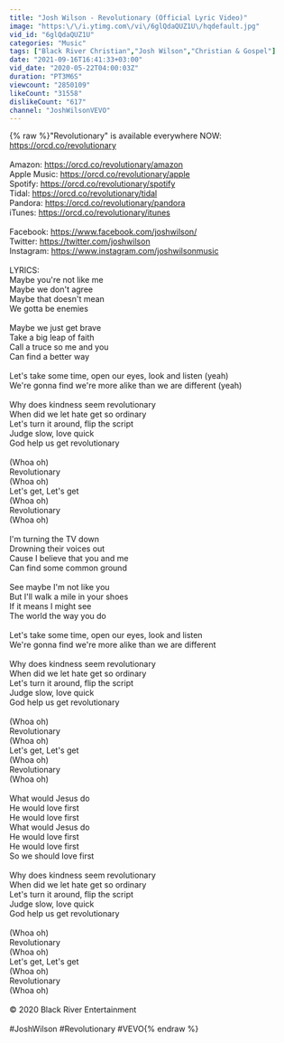 ```yaml
---
title: "Josh Wilson - Revolutionary (Official Lyric Video)"
image: "https:\/\/i.ytimg.com\/vi\/6glQdaQUZ1U\/hqdefault.jpg"
vid_id: "6glQdaQUZ1U"
categories: "Music"
tags: ["Black River Christian","Josh Wilson","Christian & Gospel"]
date: "2021-09-16T16:41:33+03:00"
vid_date: "2020-05-22T04:00:03Z"
duration: "PT3M6S"
viewcount: "2850109"
likeCount: "31558"
dislikeCount: "617"
channel: "JoshWilsonVEVO"
---
```

{% raw %}&quot;Revolutionary&quot; is available everywhere NOW: <a rel="nofollow" target="blank" href="https://orcd.co/revolutionary">https://orcd.co/revolutionary</a><br /><br />Amazon: <a rel="nofollow" target="blank" href="https://orcd.co/revolutionary/amazon">https://orcd.co/revolutionary/amazon</a><br />Apple Music: <a rel="nofollow" target="blank" href="https://orcd.co/revolutionary/apple">https://orcd.co/revolutionary/apple</a><br />Spotify: <a rel="nofollow" target="blank" href="https://orcd.co/revolutionary/spotify">https://orcd.co/revolutionary/spotify</a><br />Tidal: <a rel="nofollow" target="blank" href="https://orcd.co/revolutionary/tidal">https://orcd.co/revolutionary/tidal</a><br />Pandora: <a rel="nofollow" target="blank" href="https://orcd.co/revolutionary/pandora">https://orcd.co/revolutionary/pandora</a><br />iTunes: <a rel="nofollow" target="blank" href="https://orcd.co/revolutionary/itunes">https://orcd.co/revolutionary/itunes</a><br /><br />Facebook: <a rel="nofollow" target="blank" href="https://www.facebook.com/joshwilson/">https://www.facebook.com/joshwilson/</a><br />Twitter: <a rel="nofollow" target="blank" href="https://twitter.com/joshwilson">https://twitter.com/joshwilson</a><br />Instagram: <a rel="nofollow" target="blank" href="https://www.instagram.com/joshwilsonmusic">https://www.instagram.com/joshwilsonmusic</a><br /><br />LYRICS:<br />Maybe you're not like me<br />Maybe we don't agree<br />Maybe that doesn't mean<br />We gotta be enemies<br /> <br />Maybe we just get brave<br />Take a big leap of faith<br />Call a truce so me and you<br />Can find a better way<br /> <br />Let's take some time, open our eyes, look and listen (yeah)<br />We're gonna find we're more alike than we are different (yeah)<br /> <br />Why does kindness seem revolutionary<br />When did we let hate get so ordinary<br />Let's turn it around, flip the script<br />Judge slow, love quick<br />God help us get revolutionary<br /> <br />(Whoa oh)<br />Revolutionary<br />(Whoa oh)<br />Let's get, Let's get<br />(Whoa oh)<br />Revolutionary<br />(Whoa oh)<br /> <br />I'm turning the TV down<br />Drowning their voices out<br />Cause I believe that you and me<br />Can find some common ground<br /> <br />See maybe I'm not like you<br />But I'll walk a mile in your shoes<br />If it means I might see<br />The world the way you do<br /> <br />Let's take some time, open our eyes, look and listen<br />We're gonna find we're more alike than we are different<br /> <br />Why does kindness seem revolutionary<br />When did we let hate get so ordinary<br />Let's turn it around, flip the script<br />Judge slow, love quick<br />God help us get revolutionary<br /> <br />(Whoa oh)<br />Revolutionary<br />(Whoa oh)<br />Let's get, Let's get<br />(Whoa oh)<br />Revolutionary<br />(Whoa oh)<br /> <br />What would Jesus do<br />He would love first<br />He would love first<br />What would Jesus do<br />He would love first<br />He would love first<br />So we should love first<br /> <br />Why does kindness seem revolutionary<br />When did we let hate get so ordinary<br />Let's turn it around, flip the script<br />Judge slow, love quick<br />God help us get revolutionary<br /> <br />(Whoa oh)<br />Revolutionary<br />(Whoa oh)<br />Let's get, Let's get<br />(Whoa oh)<br />Revolutionary<br />(Whoa oh)<br /><br />© 2020 Black River Entertainment<br /><br />#JoshWilson #Revolutionary #VEVO{% endraw %}
